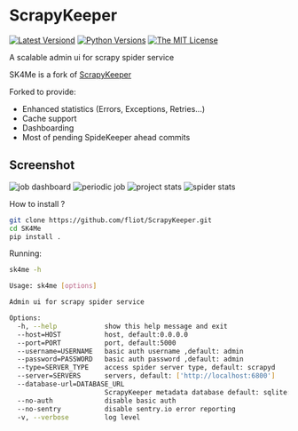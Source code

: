 # ScrapyKeeper

[![Latest Versiond](http://img.shields.io/pypi/v/SpiderKeeper.svg)](https://pypi.python.org/pypi/SpiderKeeper)
[![Python Versions](http://img.shields.io/pypi/pyversions/SpiderKeeper.svg)](https://pypi.python.org/pypi/SpiderKeeper)
[![The MIT License](http://img.shields.io/badge/license-MIT-blue.svg)](https://github.com/DormyMo/SpiderKeeper/blob/master/LICENSE)
   
A scalable admin ui for scrapy spider service 

SK4Me is a fork of [ScrapyKeeper](https://github.com/fliot/ScrapyKeeper)

Forked to provide:
  - Enhanced statistics (Errors, Exceptions, Retries...)
  - Cache support
  - Dashboarding
  - Most of pending SpideKeeper ahead commits

## Screenshot
![job dashboard](https://raw.githubusercontent.com/fliot/ScrapyKeeper/master/screenshot/screenshot_1.png)
![periodic job](https://raw.githubusercontent.com/fliot/ScrapyKeeper/master/screenshot/screenshot_2.1.png)
![project stats](https://raw.githubusercontent.com/fliot/ScrapyKeeper/master/screenshot/screenshot_3.png)
![spider stats](https://raw.githubusercontent.com/fliot/ScrapyKeeper/master/screenshot/screenshot_4.png)

How to install ?
```sh
git clone https://github.com/fliot/ScrapyKeeper.git
cd SK4Me
pip install .
```

Running:
```sh
sk4me -h

Usage: sk4me [options]

Admin ui for scrapy spider service

Options:
  -h, --help            show this help message and exit
  --host=HOST           host, default:0.0.0.0
  --port=PORT           port, default:5000
  --username=USERNAME   basic auth username ,default: admin
  --password=PASSWORD   basic auth password ,default: admin
  --type=SERVER_TYPE    access spider server type, default: scrapyd
  --server=SERVERS      servers, default: ['http://localhost:6800']
  --database-url=DATABASE_URL
                        ScrapyKeeper metadata database default: sqlite://./ScrapyKeeper.db
  --no-auth             disable basic auth
  --no-sentry           disable sentry.io error reporting
  -v, --verbose         log level
```

